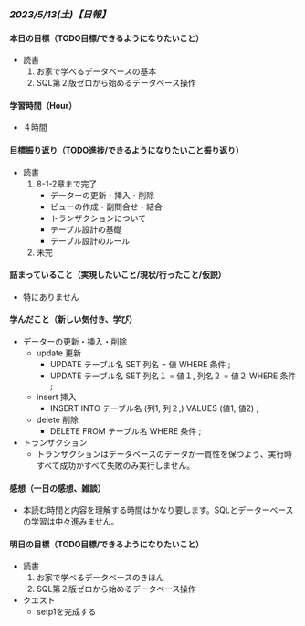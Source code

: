 ### *2023/5/13(土)【日報】*

#### 本日の目標（TODO目標/できるようになりたいこと）
  + 読書
    1. お家で学べるデータベースの基本
    2. SQL第２版ゼロから始めるデータベース操作
#### 学習時間（Hour）
  + ４時間
#### 目標振り返り（TODO進捗/できるようになりたいこと振り返り）
  + 読書
    1. 8-1-2章まで完了
        - データーの更新・挿入・削除
        - ビューの作成・副問合せ・結合
        - トランザクションについて
        - テーブル設計の基礎
        - テーブル設計のルール
    2. 未完
#### 詰まっていること（実現したいこと/現状/行ったこと/仮説）
  + 特にありません
#### 学んだこと（新しい気付き、学び）
  + データーの更新・挿入・削除
    - update 更新
        * UPDATE テーブル名 SET 列名 = 値 WHERE 条件 ;
        * UPDATE テーブル名 SET 列名１ = 値１, 列名２ = 値２ WHERE 条件 ;
    - insert 挿入
        * INSERT INTO テーブル名 (列1, 列２,) VALUES (値1, 値2) ;
    - delete 削除
        * DELETE FROM テーブル名 WHERE 条件 ;
  + トランザクション
    - トランザクションはデータベースのデータが一貫性を保つよう、実行時すべて成功かすべて失敗のみ実行しません。
#### 感想（一日の感想、雑談）
  + 本読む時間と内容を理解する時間はかなり要します。SQLとデーターベースの学習は中々進みません。
#### 明日の目標（TODO目標/できるようになりたいこと）
  + 読書
    1. お家で学べるデータベースのきほん
    2. SQL第２版ゼロから始めるデータベース操作
  + クエスト
    - setp1を完成する